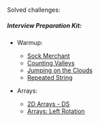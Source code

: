 Solved challenges:

##### Interview Preparation Kit:

- Warmup:
    - [Sock Merchant](https://github.com/gabrielgouv/HackerRank/blob/master/src/interviewpreparationkit/warmup_challenges/sock_merchant/Solution.java)
    - [Counting Valleys](https://github.com/gabrielgouv/HackerRank/blob/master/src/interviewpreparationkit/warmup_challenges/counting_valleys/Solution.java)
    - [Jumping on the Clouds](https://github.com/gabrielgouv/HackerRank/blob/master/src/interviewpreparationkit/warmup_challenges/jumping_on_clouds/Solution.java)
    - [Repeated String](https://github.com/gabrielgouv/HackerRank/blob/master/src/interviewpreparationkit/warmup_challenges/repeated_string/Solution.java)

- Arrays:
    - [2D Arrays - DS](https://github.com/gabrielgouv/HackerRank/blob/master/src/interviewpreparationkit/arrays/_2d_array_ds/Solution.java)
    - [Arrays: Left Rotation](https://github.com/gabrielgouv/HackerRank/blob/master/src/interviewpreparationkit/arrays/arrays_left_rotation/Solution.java)
